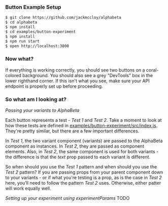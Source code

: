 ### Button Example Setup
```bash
$ git clone https://github.com/jackmccloy/alphabeta
$ cd alphabeta
$ npm install
$ cd examples/button-experiment
$ npm install
$ npm run start
$ open http://localhost:3000
```

### Now what?

If everything is working correctly, you should see two buttons on a coral-colored background. You should also see a grey "DevTools" box in the lower righthand corner. If this isn't what you see, make sure your API endpoint is properly set up before proceeding.

### So what am I looking at?

*Passing your variants to AlphaBeta*

Each button represents a test - _Test 1_ and _Test 2_. Take a moment to look at how these tests are defined in [examples/button-experiment/src/index.js](examples/button-experiment/src/index.js). They're pretty similar, but there are a few important differences. 

In _Test 1_, the two variant component (variants) are passed to the AlphaBeta component as instances. In _Test 2_, they are passed as component elements. Also, in _Test 2_, the same component is used for both variants - the difference is that the _text_ prop passed to each variant is different.

So when should you use the _Test 1_ pattern and when should you use the _Test 2_ pattern? If you are passing props from your parent component down to your variants - or if what you're testing is a prop, as is the case in _Test 2_ here, you'll need to follow the pattern _Test 2_ uses. Otherwise, either patter will work equally well.

*Setting up your experiment using experimentParams*
TODO